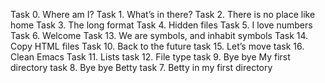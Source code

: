 Task 0. Where am I?
Task 1. What’s in there?
Task 2. There is no place like home
Task 3. The long format
Task 4. Hidden files
Task 5. I love numbers
Task 6. Welcome
Task 13. We are symbols, and inhabit symbols
Task 14. Copy HTML files
Task 10. Back to the future
task 15. Let’s move
task 16. Clean Emacs
Task 11. Lists
task 12. File type
task 9. Bye bye My first directory
task 8. Bye bye Betty
task 7. Betty in my first directory
